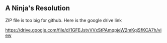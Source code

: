 ## A Ninja's Resolution

ZIP file is too big for github. Here is the google drive link

https://drive.google.com/file/d/1GFEJstvVVxStPAmqpjeW2mKqjSfKCA7h/view
